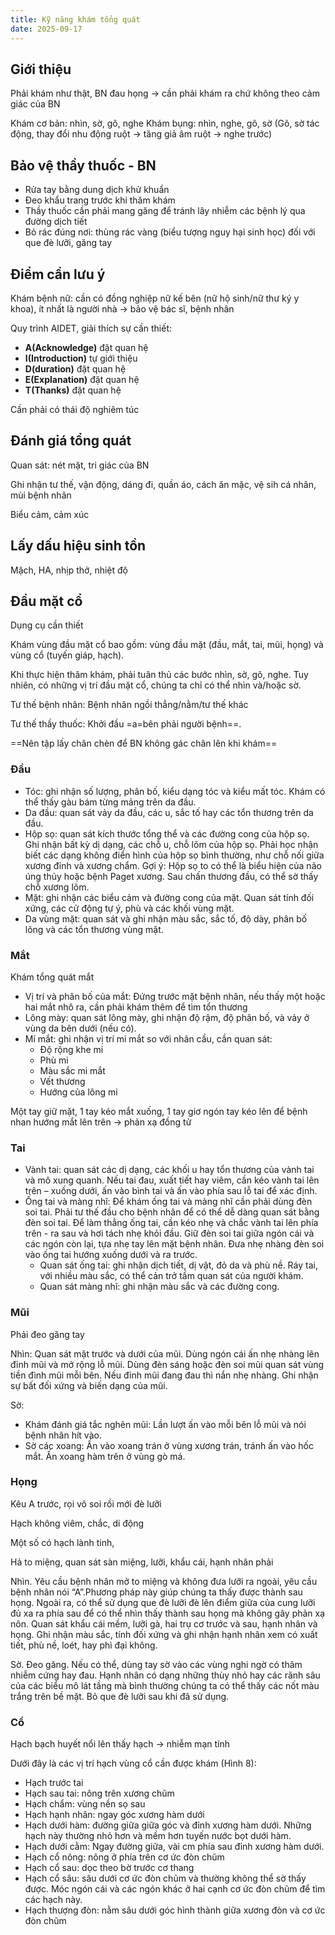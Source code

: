 ```yaml
---
title: Kỹ năng khám tổng quát
date: 2025-09-17
---
```

<!-- markdownlint-disable MD029 -->

## Giới thiệu

Phải khám như thật, BN đau họng -> cần phải khám ra chứ không theo cảm giác của BN

Khám cơ bản: nhìn, sờ, gõ, nghe
Khám bụng: nhìn, nghe, gõ, sờ (Gõ, sờ tác động, thay đổi nhu động ruột -> tăng giả âm ruột -> nghe trước)

## Bảo vệ thầy thuốc - BN

- Rửa tay bằng dung dịch khử khuẩn
- Đeo khẩu trang trước khi thăm khám
- Thầy thuốc cần phải mang găng để tránh lây nhiễm các bệnh lý qua đường dịch tiết
- Bỏ rác đúng nơi: thùng rác vàng (biểu tượng nguy hại sinh học) đối với que đè lưỡi, găng tay

## Điểm cần lưu ý

Khám bệnh nữ: cần có đồng nghiệp nữ kế bên (nữ hộ sinh/nữ thư ký y khoa), ít nhất là người nhà -> bảo vệ bác sĩ, bệnh nhân

Quy trình AIDET, giải thích sự cần thiết:

- **A(Acknowledge)** đặt quan hệ
- **I(Introduction)** tự giới thiệu
- **D(duration)** đặt quan hệ
- **E(Explanation)** đặt quan hệ
- **T(Thanks)** đặt quan hệ

Cần phải có thái độ nghiêm túc

## Đánh giá tổng quát

Quan sát: nét mặt, tri giác của BN

Ghi nhận tư thế, vận động, dáng đi, quần áo, cách ăn mặc, vệ sih cá nhân, mùi bệnh nhân

Biểu cảm, cảm xúc

## Lấy dấu hiệu sinh tồn

Mậch, HA, nhịp thở, nhiệt độ

## Đầu mặt cổ

Dụng cụ cần thiết

Khám vùng đầu mặt cổ bao gồm: vùng đầu mặt (đầu, mắt, tai, mũi, họng) và vùng cổ (tuyến giáp, hạch). 

Khi thực hiện thăm khám, phải tuân thủ các bước
nhìn, sờ, gõ, nghe. Tuy nhiên, có những vị trí đầu mặt cổ, chúng ta chỉ có thể
nhìn và/hoặc sờ.

Tư thế bệnh nhân: Bệnh nhân ngồi thẳng/nằm/tư thế khác

Tư thế thầy thuốc: Khởi đầu =a=bên phải người bệnh==.

==Nên tập lấy chân chèn để BN không gác chân lên khi khám==

### Đầu

+ Tóc: ghi nhận số lượng, phân bố, kiểu dạng tóc và kiểu mất tóc. Khám
có thể thấy gàu bám từng mảng trên da đầu.
+ Da đầu: quan sát vảy da đầu, các u, sắc tố hay các tổn thương trên da
đầu.
+ Hộp sọ: quan sát kích thước tổng thể và các đường cong của hộp sọ.
Ghi nhận bất kỳ dị dạng, các chỗ u, chỗ lõm của hộp sọ. Phải học nhận
biết các dạng không điển hình của hộp sọ bình thường, như chỗ nối
giữa xương đỉnh và xương chẩm. Gợi ý: Hộp sọ to có thể là biểu hiện của não úng thủy hoặc bệnh Paget xương. Sau chấn thương đầu, có thể sờ thấy chỗ xương lõm.
+ Mặt: ghi nhận các biểu cảm và đường cong của mặt. Quan sát tính đối
xứng, các cử động tự ý, phù và các khối vùng mặt.
+ Da vùng mặt: quan sát và ghi nhận màu sắc, sắc tố, độ dày, phân bố
lông và các tổn thương vùng mặt.

### Mắt

Khám tổng quát mắt

- Vị trí và phân bố của mắt: Đứng trước mặt bệnh nhân, nếu thấy một hoặc hai
mắt nhô ra, cần phải khám thêm để tìm tổn thương
- Lông mày: quan sát lông mày, ghi nhận độ rậm, độ phân bố, và vảy ở vùng da
bên dưới (nếu có).
- Mí mắt: ghi nhận vị trí mi mắt so với nhãn cầu, cần quan sát:
	- Độ rộng khe mi
	- Phù mi
	- Màu sắc mi mắt
	- Vết thương
	- Hướng của lông mi

Một tay giữ mặt, 1 tay kéo mắt xuống, 1 tay giơ ngón tay kéo lên để bệnh nhan hướng mắt lên trên -> phản xạ đồng tử

### Tai

- Vành tai: quan sát các dị dạng, các khối u hay tổn thương của vành tai và mô
xung quanh. Nếu tai đau, xuất tiết hay viêm, cần kéo vành tai lên trên – xuống
dưới, ấn vào bình tai và ấn vào phía sau lỗ tai để xác định.
- Ống tai và màng nhĩ: Để khám ống tai và màng nhĩ cần phải dùng đèn soi tai. Phải tư thế đầu cho bệnh nhân để có thể dễ dàng quan sát bằng đèn soi tai. Để làm thẳng ống tai, cần kéo nhẹ và chắc vành tai lên phía trên - ra sau và hơi tách nhẹ khỏi đầu. Giữ đèn soi tai giữa ngón cái và các ngón còn lại, tựa nhẹ tay lên mặt bệnh nhân. Đưa nhẹ nhàng đèn soi vào ống
tai hướng xuống dưới và ra trước.
	- Quan sát ống tai: ghi nhận dịch tiết, dị vật, đỏ da và phù nề. Ráy tai, với
nhiều màu sắc, có thể cản trở tầm quan sát của người khám.
	- Quan sát màng nhĩ: ghi nhận màu sắc và các đường cong.

### Mũi

Phải đeo găng tay

Nhìn:
Quan sát mặt trước và dưới của mũi. Dùng ngón cái ấn nhẹ nhàng lên đỉnh
mũi và mở rộng lỗ mũi. Dùng đèn sáng hoặc đèn soi mũi quan sát vùng tiền
đình mũi mỗi bên. Nếu đỉnh mũi đang đau thì nắn nhẹ nhàng. Ghi nhận sự bất
đối xứng và biến dạng của mũi.

Sờ:
- Khám đánh giá tắc nghẽn mũi: Lần lượt ấn vào mỗi bên lỗ mũi và nói bệnh nhân hít vào.
- Sờ các xoang: Ấn vào xoang trán ở vùng xương trán, tránh ấn vào hốc mắt. Ấn xoang hàm trên ở vùng gò má.

### Họng

Kêu A trước, rọi vô soi rồi mới đè lưỡi

Hạch không viêm, chắc, di động

Một số có hạch lành tinh,

Hả to miệng, quan sát sàn miệng, lưỡi, khẩu cái, hạnh nhân phải

Nhìn. Yêu cầu bệnh nhân mở to miệng và không đưa lưỡi ra ngoài, yêu cầu
bệnh nhân nói “A”.Phương pháp này giúp chúng ta thấy được thành sau họng.
Ngoài ra, có thể sử dụng que đè lưỡi đè lên điểm giữa của cung lưỡi đủ xa ra
phía sau để có thể nhìn thấy thành sau họng mà không gây phản xạ nôn. Quan
sát khẩu cái mềm, lưỡi gà, hai trụ cơ trước và sau, hạnh nhân và họng. Ghi
nhận màu sắc, tính đối xứng và ghi nhận hạnh nhân xem có xuất tiết, phù nề,
loét, hay phì đại không.

Sờ. Đeo găng. Nếu có thể, dùng tay sờ vào các vùng nghi ngờ có thâm nhiễm
cứng hay đau. Hạnh nhân có dạng những thùy nhỏ hay các rãnh sâu của các
biểu mô lát tầng mà bình thường chúng ta có thể thấy các nốt màu trắng trên
bề mặt. Bỏ que đè lưỡi sau khi đã sử dụng.

### Cổ

Hạch bạch huyết nổi lên thấy hạch -> nhiễm mạn tính

Dưới đây là các vị trí hạch vùng cổ cần được khám (Hình 8):
- Hạch trước tai
- Hạch sau tai: nông trên xương chũm
- Hạch chẩm: vùng nền sọ sau
- Hạch hạnh nhân: ngay góc xương hàm dưới
- Hạch dưới hàm: đường giữa giữa góc và đỉnh xương hàm dưới. Những hạch này thường nhỏ hơn và mềm hơn tuyến nước bọt dưới hàm.
- Hạch dưới cằm: Ngay đường giữa, vài cm phía sau đỉnh xương hàm dưới.
- Hạch cổ nông: nông ở phía trên cơ ức đòn chũm
- Hạch cổ sau: dọc theo bờ trước cơ thang
- Hạch cổ sâu: sâu dưới cơ ức đòn chũm và thường không thể sờ thấy được. Móc ngón cái và các ngón khác ở hai cạnh cơ ức đòn chũm để tìm các hạch này.
- Hạch thượng đòn: nằm sâu dưới góc hình thành giữa xương đòn và cơ ức đòn chũm